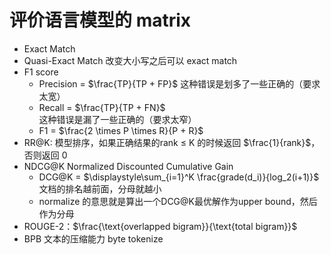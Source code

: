 # 评价语言模型的 matrix

- Exact Match
- Quasi-Exact Match 改变大小写之后可以 exact match
- F1 score
  - Precision = $\frac{TP}{TP + FP}$ 这种错误是划多了一些正确的（要求太宽）
  - Recall = $\frac{TP}{TP + FN}$ 这种错误是漏了一些正确的（要求太窄）
  - F1 = $\frac{2 \times P \times R}{P + R}$
- RR@K: 模型排序，如果正确结果的rank $\leq$ K 的时候返回 $\frac{1}{rank}$，否则返回 0
- NDCG@K Normalized Discounted Cumulative Gain
  - DCG@K = $\displaystyle\sum_{i=1}^K \frac{grade(d_i)}{log_2(i+1)}$ 文档的排名越前面，分母就越小
  - normalize 的意思就是算出一个DCG@K最优解作为upper bound，然后作为分母
- ROUGE-2：$\frac{\text{overlapped bigram}}{\text{total bigram}}$
- BPB 文本的压缩能力 byte tokenize